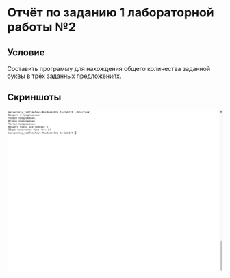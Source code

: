 # Отчёт по заданию 1 лабораторной работы №2
## Условие
Составить программу для нахождения общего количества заданной буквы в трёх
заданных предложениях.
## Скриншоты
![image](https://github.com/karvatskiy-ta/lab2-task1-gr9a-karvatskiy/blob/main/screenshots/Screenshot%202025-05-12%20at%2010.47.44.png)
